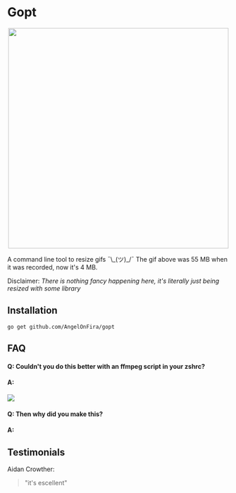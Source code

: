 # Gopt

<p align="center">
  <img width="500" src="📷/veloren-opt.gif">
</p>

A command line tool to resize gifs ¯\\\_(ツ)\_/¯ The gif above was 55 MB when it was recorded, now it's 4 MB.

Disclaimer: *There is nothing fancy happening here, it's literally just being resized with some library*

## Installation

`go get github.com/AngelOnFira/gopt`

## FAQ

#### **Q**: Couldn't you do this better with an ffmpeg script in your zshrc?

#### **A**:

![](📷/yes.webp)

#### **Q**: Then why did you make this?

#### **A**: 

## Testimonials

Aidan Crowther:

> "it's escellent"
